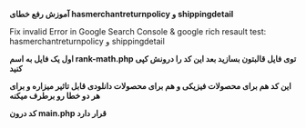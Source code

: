 **آموزش رفع خطای hasmerchantreturnpolicy و shippingdetail**   

Fix invalid Error in Google Search Console & google rich resault test: hasmerchantreturnpolicy و shippingdetail   

**اول یک فایل به اسم rank-math.php توی فایل قالبتون بسازید بعد این کد را درونش کپی کنید**

**این کد هم برای محصولات فیزیکی و هم برای محصولات دانلودی قابل تاثیر میزاره و برای هر دو خطا رو برطرف میکنه**

**کد درون main.php قرار دارد**

    
